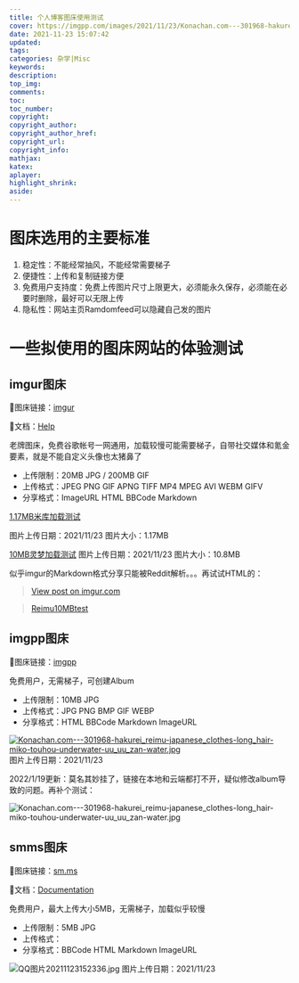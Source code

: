 ```yaml
---
title: 个人博客图床使用测试
cover: https://imgpp.com/images/2021/11/23/Konachan.com---301968-hakurei_reimu-japanese_clothes-long_hair-miko-touhou-underwater-uu_uu_zan-water.jpg
date: 2021-11-23 15:07:42
updated:
tags: 
categories: 杂学|Misc
keywords:
description:
top_img:
comments:
toc:
toc_number:
copyright:
copyright_author:
copyright_author_href:
copyright_url:
copyright_info:
mathjax:
katex:
aplayer:
highlight_shrink:
aside:
---
```

# 图床选用的主要标准
1. 稳定性：不能经常抽风，不能经常需要梯子
2. 便捷性：上传和复制链接方便
3. 免费用户支持度：免费上传图片尺寸上限更大，必须能永久保存，必须能在必要时删除，最好可以无限上传
4. 隐私性：网站主页Ramdomfeed可以隐藏自己发的图片


# 一些拟使用的图床网站的体验测试
## imgur图床
🔗图床链接：[imgur](https://imgur.com/)

📕文档：[Help](https://help.imgur.com/hc/en-us)

老牌图床，免费谷歌帐号一网通用，加载较慢可能需要梯子，自带社交媒体和氪金要素，就是不能自定义头像也太猪鼻了
* 上传限制：20MB JPG / 200MB GIF
* 上传格式：JPEG PNG GIF APNG TIFF MP4 MPEG AVI WEBM GIFV
* 分享格式：ImageURL HTML BBCode Markdown

[1.17MB米库加载测试](https://imgur.com/OvE3zcM)

图片上传日期：2021/11/23 图片大小：1.17MB

[10MB灵梦加载测试](https://imgur.com/SBidiZL)
图片上传日期：2021/11/23 图片大小：10.8MB

似乎imgur的Markdown格式分享只能被Reddit解析。。。再试试HTML的：

<blockquote class="imgur-embed-pub" lang="en" data-id="OvE3zcM"><a href="https://imgur.com/OvE3zcM">View post on imgur.com</a></blockquote><script async src="//s.imgur.com/min/embed.js" charset="utf-8"></script>

<blockquote class="imgur-embed-pub" lang="en" data-id="a/srYxDzl"  ><a href="//imgur.com/a/srYxDzl">Reimu10MBtest</a></blockquote><script async src="//s.imgur.com/min/embed.js" charset="utf-8"></script>

## imgpp图床
🔗图床链接：[imgpp](https://imgpp.com/)

免费用户，无需梯子，可创建Album
* 上传限制：10MB JPG
* 上传格式：JPG PNG BMP GIF WEBP
* 分享格式：HTML BBCode Markdown ImageURL

[![Konachan.com---301968-hakurei_reimu-japanese_clothes-long_hair-miko-touhou-underwater-uu_uu_zan-water.jpg](https://imgpp.com/images/2021/11/23/Konachan.com---301968-hakurei_reimu-japanese_clothes-long_hair-miko-touhou-underwater-uu_uu_zan-water.jpg)](https://imgpp.com/image/G9pS8)
图片上传日期：2021/11/23



2022/1/19更新：莫名其妙挂了，链接在本地和云端都打不开，疑似修改album导致的问题。再补个测试：

![Konachan.com---301968-hakurei_reimu-japanese_clothes-long_hair-miko-touhou-underwater-uu_uu_zan-water.jpg](https://s1.imgpp.com/2021/11/23/Konachan.com---301968-hakurei_reimu-japanese_clothes-long_hair-miko-touhou-underwater-uu_uu_zan-water.jpg)

## smms图床
🔗图床链接：[sm.ms](https://sm.ms/)

📕文档：[Documentation](https://doc.sm.ms/)

免费用户，最大上传大小5MB，无需梯子，加载似乎较慢
* 上传限制：5MB JPG
* 上传格式：
* 分享格式：BBCode HTML Markdown ImageURL

![QQ图片20211123152336.jpg](https://i.loli.net/2021/11/23/31xGHKd5XVbUMtD.jpg)
图片上传日期：2021/11/23
